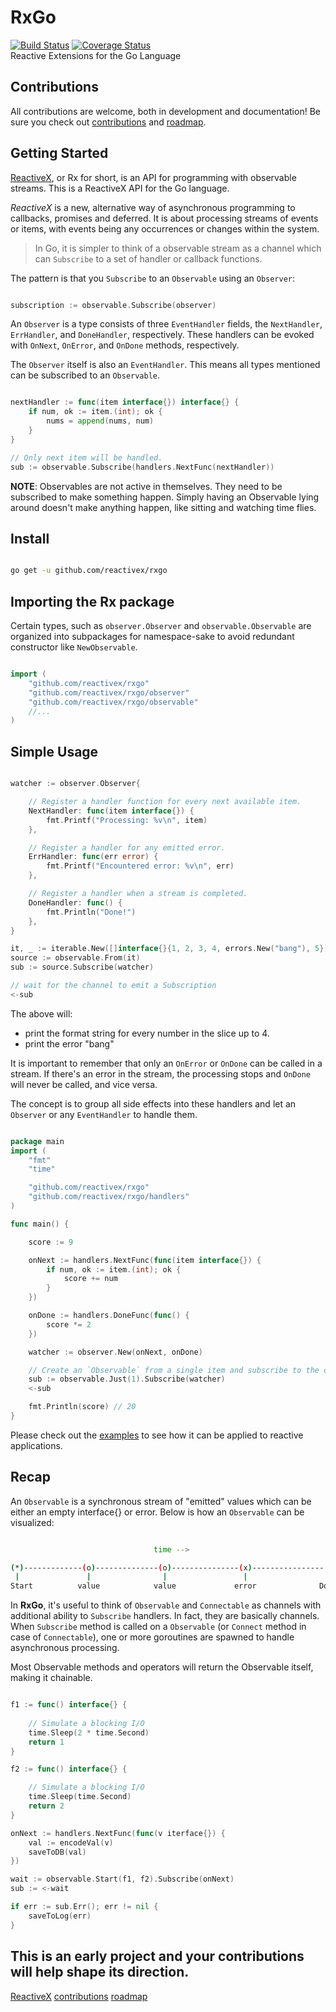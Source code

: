 # RxGo
[![Build Status](https://travis-ci.org/ReactiveX/RxGo.svg?branch=master)](https://travis-ci.org/ReactiveX/RxGo)    [![Coverage Status](https://coveralls.io/repos/github/jochasinga/RxGo/badge.svg?branch=master)](https://coveralls.io/github/jochasinga/RxGo?branch=master)    
Reactive Extensions for the Go Language

## Contributions
All contributions are welcome, both in development and documentation! Be sure you check out [contributions](contributions) and [roadmap](roadmap).

## Getting Started
[ReactiveX](ReactiveX), or Rx for short, is an API for programming with observable streams. This is a ReactiveX API for the Go language.

*ReactiveX* is a new, alternative way of asynchronous programming to callbacks, promises and deferred. It is about processing streams of events or items, with events being any occurrences or changes within the system.

>In Go, it is simpler to think of a observable stream as a channel which can `Subscribe` to a set of handler or callback functions.

The pattern is that you `Subscribe` to an `Observable` using an `Observer`:

```go

subscription := observable.Subscribe(observer)

```

An `Observer` is a type consists of three `EventHandler` fields, the `NextHandler`, `ErrHandler`, and `DoneHandler`, respectively. These handlers can be evoked with `OnNext`, `OnError`, and `OnDone` methods, respectively.

The `Observer` itself is also an `EventHandler`. This means all types mentioned can be subscribed to an `Observable`.

```go

nextHandler := func(item interface{}) interface{} {
	if num, ok := item.(int); ok {
		nums = append(nums, num)
	}
}

// Only next item will be handled. 
sub := observable.Subscribe(handlers.NextFunc(nextHandler))

```

**NOTE**: Observables are not active in themselves. They need to be subscribed to make something happen. Simply having an Observable lying around doesn't make anything happen, like sitting and watching time flies.

## Install

```bash

go get -u github.com/reactivex/rxgo

```

## Importing the Rx package
Certain types, such as `observer.Observer` and `observable.Observable` are organized into subpackages for namespace-sake to avoid redundant constructor like `NewObservable`. 

```go

import (
	"github.com/reactivex/rxgo"
	"github.com/reactivex/rxgo/observer"
	"github.com/reactivex/rxgo/observable"
	//...
)

```

## Simple Usage

```go

watcher := observer.Observer{

	// Register a handler function for every next available item.
	NextHandler: func(item interface{}) {
		fmt.Printf("Processing: %v\n", item)
	},

	// Register a handler for any emitted error.
	ErrHandler: func(err error) {
		fmt.Printf("Encountered error: %v\n", err)
	},

	// Register a handler when a stream is completed.
	DoneHandler: func() {
		fmt.Println("Done!")
	},
}

it, _ := iterable.New([]interface{}{1, 2, 3, 4, errors.New("bang"), 5})
source := observable.From(it)
sub := source.Subscribe(watcher)

// wait for the channel to emit a Subscription
<-sub

```

The above will:
- print the format string for every number in the slice up to 4.
- print the error "bang"

It is important to remember that only an `OnError` or `OnDone` can be called in a 
stream. If there's an error in the stream, the processing stops and `OnDone` will
never be called, and vice versa.

The concept is to group all side effects into these handlers and let an `Observer` or any `EventHandler` to handle them. 

```go

package main
import (
	"fmt"
	"time"

	"github.com/reactivex/rxgo"
	"github.com/reactivex/rxgo/handlers"
)

func main() {

	score := 9

	onNext := handlers.NextFunc(func(item interface{}) {
		if num, ok := item.(int); ok {
			score += num
		}
	})

	onDone := handlers.DoneFunc(func() {
		score *= 2
	})

	watcher := observer.New(onNext, onDone)

	// Create an `Observable` from a single item and subscribe to the observer.
	sub := observable.Just(1).Subscribe(watcher)
	<-sub

	fmt.Println(score) // 20
}

```

Please check out the [examples](examples/) to see how it can be applied to reactive applications.

## Recap

An `Observable` is a synchronous stream of "emitted" values which can be either an empty interface{} or error. Below is how an `Observable` can be visualized:

```bash

                                time -->

(*)-------------(o)--------------(o)---------------(x)----------------|>
 |               |                |                 |                 |
Start          value            value             error              Done

```

In **RxGo**, it's useful to think of `Observable` and `Connectable` as channels with additional ability to `Subscribe` handlers. In fact, they are basically channels. When `Subscribe` method is called on a `Observable` (or `Connect` method in case of `Connectable`), one or more goroutines are spawned to handle asynchronous processing.

Most Observable methods and operators will return the Observable itself, making it chainable.

```go

f1 := func() interface{} {
	
	// Simulate a blocking I/O
	time.Sleep(2 * time.Second)
	return 1 
}

f2 := func() interface{} {

	// Simulate a blocking I/O
	time.Sleep(time.Second)
	return 2
}

onNext := handlers.NextFunc(func(v iterface{}) {
	val := encodeVal(v)
	saveToDB(val)
})

wait := observable.Start(f1, f2).Subscribe(onNext)
sub := <-wait

if err := sub.Err(); err != nil {
	saveToLog(err)	
}

```

## This is an early project and your contributions will help shape its direction. 

<!-- references -->
[ReactiveX](http://reactivex.io/)
[contributions](https://github.com/ReactiveX/RxGo/wiki/Contributions)
[roadmap](https://github.com/ReactiveX/RxGo/wiki/Roadmap)